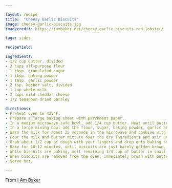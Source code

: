 ```yaml
---

layout: recipe
title:  "Cheesy Garlic Biscuits"
image: cheesy-garlic-biscuits.jpg
imagecredit: https://iambaker.net/cheesy-garlic-biscuits-red-lobster/

tags: sides

recipeYield:

ingredients:
- 1/2 cup butter, divided
- 2 cups all-purpose flour
- 1 tbsp. granulated sugar
- 1 tbsp. baking powder
- 1 tbsp. garlic powder
- 2 tsp. kosher salt, divided
- 1 cup whole milk
- 2 cups mild cheddar cheese
- 1/2 teaspoon dried parsley

directions:
- Preheat oven to 425°F.
- Prepare a large baking sheet with parchment paper. 
- In a medium microwave-safe bowl, add 1/4 cup butter. Heat until butter is melted. (About 25 seconds) Set aside to slightly cool.
- In a large mixing bowl add the flour, sugar, baking powder, garlic and 1 teaspoon salt. Mix until well combined.
- Warm the milk for about 25 seconds in the microwave and combine with the melted butter you set aside and stir well.
- Pour the milk and butter mixture over the dry ingredients and stir until just combined, making sure to not over mix. Add shredded cheese and fold in until cheese is evenly distributed.
- Grab about 1/2 cup of dough with your fingers and drop onto baking sheet. (about the size of a small fist) You can fit 8 large biscuits onto one baking sheet. If you want smaller biscuits, prepare another lined baking sheet and make each biscuit about 1/4 cup.
- Bake for 10-12 minutes, until biscuits are just barely golden brown.
- While biscuits are baking, melt remaining 1/4 cup of butter in small mixing bowl. Microwave for 25 seconds or until butter is melted. Add parsley and stir.
- When biscuits are removed from the oven, immediately brush with butter parsley mixture and sprinkle with kosher salt.
- Serve hot.

---
```


From [I Am Baker](https://iambaker.net/cheesy-garlic-biscuits-red-lobster/)

